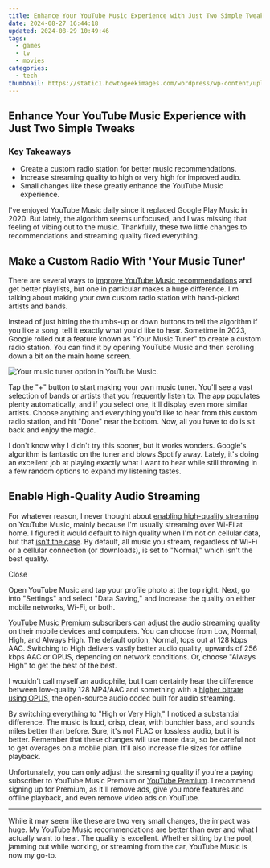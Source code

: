 ```yaml
---
title: Enhance Your YouTube Music Experience with Just Two Simple Tweaks
date: 2024-08-27 16:44:18
updated: 2024-08-29 10:49:46
tags:
  - games
  - tv
  - movies
categories:
  - tech
thumbnail: https://static1.howtogeekimages.com/wordpress/wp-content/uploads/2024/06/your-music-tuner-feature-with-the-youtube-music-logo-in-the-center.jpg
---
```


## Enhance Your YouTube Music Experience with Just Two Simple Tweaks

### Key Takeaways

* Create a custom radio station for better music recommendations.
* Increase streaming quality to high or very high for improved audio.
* Small changes like these greatly enhance the YouTube Music experience.

 I've enjoyed YouTube Music daily since it replaced Google Play Music in 2020\. But lately, the algorithm seems unfocused, and I was missing that feeling of vibing out to the music. Thankfully, these two little changes to recommendations and streaming quality fixed everything.

##  Make a Custom Radio With 'Your Music Tuner'

 There are several ways to [improve YouTube Music recommendations](https://iphone-unlock.techidaily.com/how-to-open-your-iphone-11-without-a-home-button-drfone-by-drfone-ios/) and get better playlists, but one in particular makes a huge difference. I'm talking about making your own custom radio station with hand-picked artists and bands.

 Instead of just hitting the thumbs-up or down buttons to tell the algorithm if you like a song, tell it exactly what you'd like to hear. Sometime in 2023, Google rolled out a feature known as "Your Music Tuner" to create a custom radio station. You can find it by opening YouTube Music and then scrolling down a bit on the main home screen.

![Your music tuner option in YouTube Music.](https://static1.howtogeekimages.com/wordpress/wp-content/uploads/2024/06/your-music-tuner-option-in-youtube-music.jpg) 

 Tap the "+" button to start making your own music tuner. You'll see a vast selection of bands or artists that you frequently listen to. The app populates plenty automatically, and if you select one, it'll display even more similar artists. Choose anything and everything you'd like to hear from this custom radio station, and hit "Done" near the bottom. Now, all you have to do is sit back and enjoy the magic.

 I don't know why I didn't try this sooner, but it works wonders. Google's algorithm is fantastic on the tuner and blows Spotify away. Lately, it's doing an excellent job at playing exactly what I want to hear while still throwing in a few random options to expand my listening tastes.

##  Enable High-Quality Audio Streaming

For whatever reason, I never thought about [enabling high-quality streaming](https://extra-approaches.techidaily.com/in-2024-launch-your-content-with-free-intros/) on YouTube Music, mainly because I'm usually streaming over Wi-Fi at home. I figured it would default to high quality when I'm not on cellular data, but that [isn't the case](http://support.google.com/youtubemusic/answer/9076559?hl=en). By default, all music you stream, regardless of Wi-Fi or a cellular connection (or downloads), is set to "Normal," which isn't the best quality.

Close 

 Open YouTube Music and tap your profile photo at the top right. Next, go into "Settings" and select "Data Saving," and increase the quality on either mobile networks, Wi-Fi, or both.

[YouTube Music Premium](https://extra-approaches.techidaily.com/in-2024-pinnacle-all-in-one-4k-with-touch-display/) subscribers can adjust the audio streaming quality on their mobile devices and computers. You can choose from Low, Normal, High, and Always High. The default option, Normal, tops out at 128 kbps AAC. Switching to High delivers vastly better audio quality, upwards of 256 kbps AAC or OPUS, depending on network conditions. Or, choose "Always High" to get the best of the best.

 I wouldn't call myself an audiophile, but I can certainly hear the difference between low-quality 128 MP4/AAC and something with a [higher bitrate using OPUS](https://desktop-recording.techidaily.com/updated-balancing-bandwidth-for-obs-streams/), the open-source audio codec built for audio streaming.

 By switching everything to "High or Very High," I noticed a substantial difference. The music is loud, crisp, clear, with bunchier bass, and sounds miles better than before. Sure, it's not FLAC or lossless audio, but it is better. Remember that these changes will use more data, so be careful not to get overages on a mobile plan. It'll also increase file sizes for offline playback.

 Unfortunately, you can only adjust the streaming quality if you're a paying subscriber to YouTube Music Premium or [YouTube Premium](https://facebook-video-content.techidaily.com/updated-in-2024-unlocking-the-potential-effective-use-of-split-screen-on-facebook/). I recommend signing up for Premium, as it'll remove ads, give you more features and offline playback, and even remove video ads on YouTube.

---

While it may seem like these are two very small changes, the impact was huge. My YouTube Music recommendations are better than ever and what I actually want to hear. The quality is excellent. Whether sitting by the pool, jamming out while working, or streaming from the car, YouTube Music is now my go-to.

<ins class="adsbygoogle"
     style="display:block"
     data-ad-format="autorelaxed"
     data-ad-client="ca-pub-7571918770474297"
     data-ad-slot="1223367746"></ins>



<ins class="adsbygoogle"
     style="display:block"
     data-ad-client="ca-pub-7571918770474297"
     data-ad-slot="8358498916"
     data-ad-format="auto"
     data-full-width-responsive="true"></ins>
